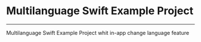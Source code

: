 # Multilanguage Swift Example Project

----

Multilanguage Swift Example Project whit in-app change language feature